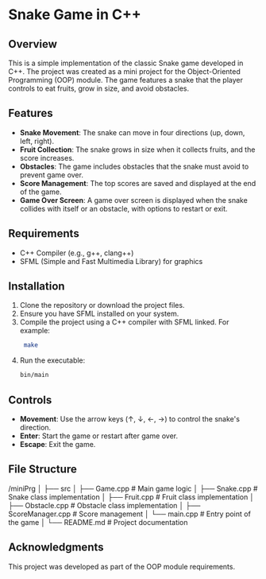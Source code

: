 # Snake Game in C++

## Overview
This is a simple implementation of the classic Snake game developed in C++. The project was created as a mini project for the Object-Oriented Programming (OOP) module. The game features a snake that the player controls to eat fruits, grow in size, and avoid obstacles.

## Features
- **Snake Movement**: The snake can move in four directions (up, down, left, right).
- **Fruit Collection**: The snake grows in size when it collects fruits, and the score increases.
- **Obstacles**: The game includes obstacles that the snake must avoid to prevent game over.
- **Score Management**: The top scores are saved and displayed at the end of the game.
- **Game Over Screen**: A game over screen is displayed when the snake collides with itself or an obstacle, with options to restart or exit.

## Requirements
- C++ Compiler (e.g., g++, clang++)
- SFML (Simple and Fast Multimedia Library) for graphics

## Installation
1. Clone the repository or download the project files.
2. Ensure you have SFML installed on your system.
3. Compile the project using a C++ compiler with SFML linked. For example:
   ```bash
    make
   ```
4. Run the executable:
    ```bash
    bin/main
    ```
## Controls
- **Movement**: Use the arrow keys (↑, ↓, ←, →) to control the snake's direction.
- **Enter**: Start the game or restart after game over.
- **Escape**: Exit the game.

## File Structure
/miniPrg
│
├── src
│   ├── Game.cpp          # Main game logic
│   ├── Snake.cpp         # Snake class implementation
│   ├── Fruit.cpp         # Fruit class implementation
│   ├── Obstacle.cpp      # Obstacle class implementation
│   ├── ScoreManager.cpp   # Score management
│   └── main.cpp          # Entry point of the game
│
└── README.md             # Project documentation

## Acknowledgments
This project was developed as part of the OOP module requirements.

